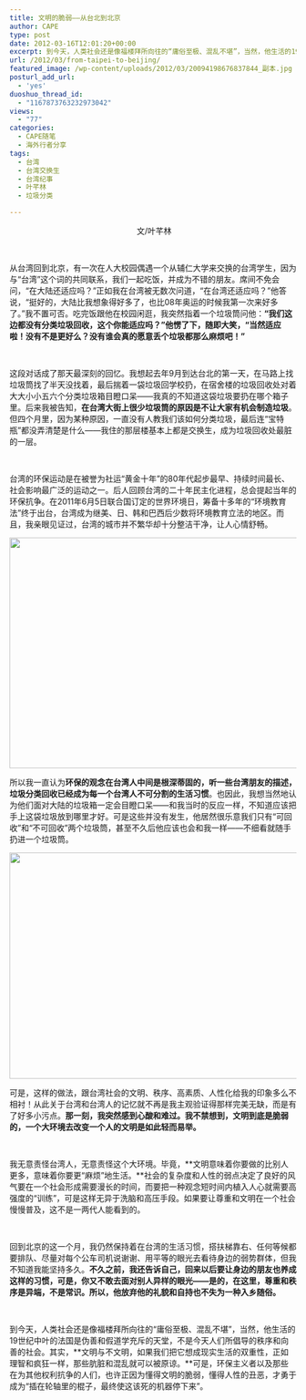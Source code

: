 ```yaml
---
title: 文明的脆弱——从台北到北京
author: CAPE
type: post
date: 2012-03-16T12:01:20+00:00
excerpt: 到今天，人类社会还是像福楼拜所向往的“庸俗至极、混乱不堪”，当然，他生活的19世纪中叶的法国是伪善和假道学充斥的天堂，不是今天人们所倡导的秩序和向善的社会。其实，文明与不文明，如果我们把它想成现实生活的双重性，正如理智和疯狂一样，那些肮脏和混乱就可以被原谅。
url: /2012/03/from-taipei-to-beijing/
featured_image: /wp-content/uploads/2012/03/20094198676837844_副本.jpg
posturl_add_url:
  - 'yes'
duoshuo_thread_id:
  - "1167873763232973042"
views:
  - "77"
categories:
  - CAPE随笔
  - 海外行者分享
tags:
  - 台湾
  - 台湾交换生
  - 台湾纪事
  - 叶芊林
  - 垃圾分类

---
```

<p style="text-align: center;">
   文/叶芊林
</p>

&nbsp;

从台湾回到北京，有一次在人大校园偶遇一个从辅仁大学来交换的台湾学生，因为与“台湾”这个词的共同联系，我们一起吃饭，并成为不错的朋友。席间不免会问，“在大陆还适应吗？”正如我在台湾被无数次问道，“在台湾还适应吗？”他答说，“挺好的，大陆比我想象得好多了，也比08年奥运的时候我第一次来好多了。”我不置可否。吃完饭跟他在校园闲逛，我突然指着一个垃圾筒问他：**“我们这边都没有分类垃圾回收，这个你能适应吗？”**他愣了下，随即大笑，**“当然适应啦！没有不是更好么？没有谁会真的愿意丢个垃圾都那么麻烦吧！”**

&nbsp;

这段对话成了那天最深刻的回忆。我想起去年9月到达台北的第一天，在马路上找垃圾筒找了半天没找着，最后揣着一袋垃圾回学校扔，在宿舍楼的垃圾回收处对着大大小小五六个分类垃圾箱目瞪口呆——我真的不知道这袋垃圾要扔在哪个箱子里。后来我被告知，**在台湾大街上很少垃圾筒的原因是不让大家有机会制造垃圾**。但四个月里，因为某种原因，一直没有人教我们该如何分类垃圾，最后连“宝特瓶”都没弄清楚是什么——我住的那层楼基本上都是交换生，成为垃圾回收处最脏的一层。

&nbsp;

台湾的环保运动是在被誉为社运“黄金十年”的80年代起步最早、持续时间最长、社会影响最广泛的运动之一。后人回顾台湾的二十年民主化进程，总会提起当年的环保抗争。在2011年6月5日联合国订定的世界环境日，筹备十多年的“环境教育法”终于出台，台湾成为继美、日、韩和巴西后少数将环境教育立法的地区。而且，我亲眼见证过，台湾的城市并不繁华却十分整洁干净，让人心情舒畅。

<img class="alignnone  wp-image-2762" style="border-style: initial; border-color: initial;" title="DSCN4284_副本" src="http://www.capechina.org/wp-content/uploads/2012/03/DSCN4284_副本-e1331898980607.jpg" alt="" width="540" height="405" /> 

所以我一直认为**环保的观念在台湾人中间是根深蒂固的，听一些台湾朋友的描述，垃圾分类回收已经成为每一个台湾人不可分割的生活习惯**。也因此，我想当然地认为他们面对大陆的垃圾箱一定会目瞪口呆——和我当时的反应一样，不知道应该把手上这袋垃圾放到哪里才好。可是这些并没有发生，他居然很乐意我们只有“可回收”和“不可回收”两个垃圾筒，甚至不久后他应该也会和我一样——不细看就随手扔进一个垃圾筒。

<img class="alignnone size-full wp-image-2763" title="20094198676837844_副本" src="http://www.capechina.org/wp-content/uploads/2012/03/20094198676837844_副本.jpg" alt="" width="529" height="397" srcset="http://hicape.com/wp-content/uploads/2012/03/20094198676837844_副本.jpg 529w, http://hicape.com/wp-content/uploads/2012/03/20094198676837844_副本-300x225.jpg 300w" sizes="(max-width: 529px) 100vw, 529px" /> 

可是，这样的做法，跟台湾社会的文明、秩序、高素质、人性化给我的印象多么不相衬！从此关于台湾和台湾人的记忆就不再是我主观验证得那样完美无缺，而是有了好多小污点。**那一刻，我突然感到心酸和难过。我不禁想到，文明到底是脆弱的，一个大环境去改变一个人的文明是如此轻而易举。**

&nbsp;

我无意责怪台湾人，无意责怪这个大环境。毕竟，**文明意味着你要做的比别人更多，意味着你要更“麻烦”地生活。**社会的复杂度和人性的弱点决定了良好的风气要在一个社会形成需要漫长的时间，而要把一种观念短时间内植入人心就需要高强度的“训练”，可是这样无异于洗脑和高压手段。如果要让尊重和文明在一个社会慢慢普及，这不是一两代人能看到的。

&nbsp;

回到北京的这一个月，我仍然保持着在台湾的生活习惯，搭扶梯靠右、任何等候都要排队、尽量对每个公车司机说谢谢、用平等的眼光去看待身边的弱势群体，但我不知道我能坚持多久。**不久之前，我还告诉自己，回来以后要让身边的朋友也养成这样的习惯，可是，你又不敢去面对别人异样的眼光——是的，在这里，尊重和秩序是异端，不是常识。所以，他放弃他的礼貌和自持也不失为一种入乡随俗。**

&nbsp;

到今天，人类社会还是像福楼拜所向往的“庸俗至极、混乱不堪”，当然，他生活的19世纪中叶的法国是伪善和假道学充斥的天堂，不是今天人们所倡导的秩序和向善的社会。其实，**文明与不文明，如果我们把它想成现实生活的双重性，正如理智和疯狂一样，那些肮脏和混乱就可以被原谅。**可是，环保主义者以及那些在为其他权利抗争的人们，也许正因为懂得文明的脆弱，懂得人性的丑恶，才勇于成为“插在轮轴里的棍子，最终使这该死的机器停下来”。

&nbsp;
